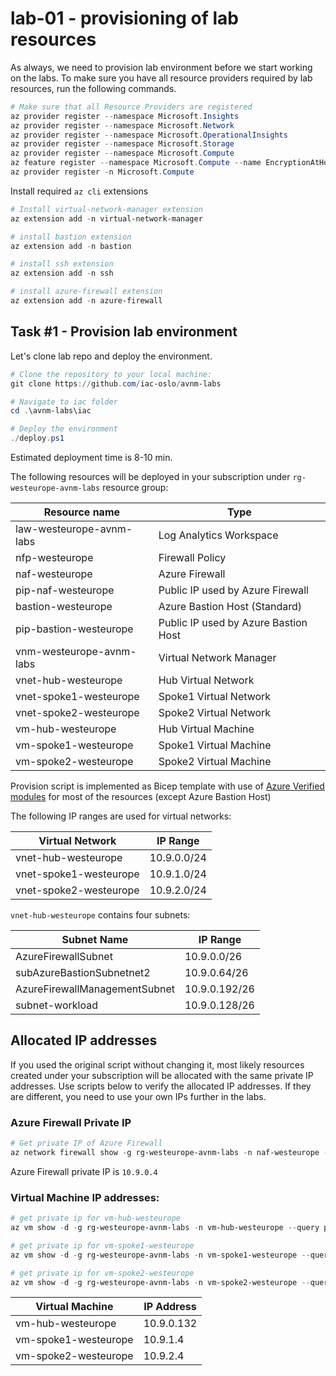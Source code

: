 # lab-01 - provisioning of lab resources

As always, we need to provision lab environment before we start working on the labs. To make sure you have all resource providers required by lab resources, run the following commands.  

```powershell
# Make sure that all Resource Providers are registered
az provider register --namespace Microsoft.Insights
az provider register --namespace Microsoft.Network
az provider register --namespace Microsoft.OperationalInsights
az provider register --namespace Microsoft.Storage
az provider register --namespace Microsoft.Compute
az feature register --namespace Microsoft.Compute --name EncryptionAtHost
az provider register -n Microsoft.Compute
```

Install required `az cli` extensions

```powershell
# Install virtual-network-manager extension
az extension add -n virtual-network-manager

# install bastion extension
az extension add -n bastion

# install ssh extension
az extension add -n ssh

# install azure-firewall extension
az extension add -n azure-firewall
```

## Task #1 - Provision lab environment

Let's clone lab repo and deploy the environment.  

```powershell
# Clone the repository to your local machine:
git clone https://github.com/iac-oslo/avnm-labs

# Navigate to iac folder
cd .\avnm-labs\iac

# Deploy the environment
./deploy.ps1
```

Estimated deployment time is 8-10 min. 

The following resources will be deployed in your subscription under `rg-westeurope-avnm-labs` resource group:

| Resource name | Type | 
|---------------|------|
| law-westeurope-avnm-labs | Log Analytics Workspace |
| nfp-westeurope | Firewall Policy |
| naf-westeurope | Azure Firewall |
| pip-naf-westeurope | Public IP used by Azure Firewall |
| bastion-westeurope | Azure Bastion Host (Standard)|
| pip-bastion-westeurope | Public IP used by Azure Bastion Host |
| vnm-westeurope-avnm-labs | Virtual Network Manager |
| vnet-hub-westeurope | Hub Virtual Network |
| vnet-spoke1-westeurope | Spoke1 Virtual Network |
| vnet-spoke2-westeurope | Spoke2 Virtual Network |
| vm-hub-westeurope | Hub Virtual Machine |
| vm-spoke1-westeurope | Spoke1 Virtual Machine |
| vm-spoke2-westeurope | Spoke2 Virtual Machine |

Provision script is implemented as Bicep template with use of [Azure Verified modules](https://azure.github.io/Azure-Verified-Modules/indexes/bicep/bicep-resource-modules/) for most of the resources (except Azure Bastion Host)

The following IP ranges are used for virtual networks:

| Virtual Network | IP Range |
|------------------|----------|
| vnet-hub-westeurope | 10.9.0.0/24 |
| vnet-spoke1-westeurope | 10.9.1.0/24 |
| vnet-spoke2-westeurope | 10.9.2.0/24 |


`vnet-hub-westeurope` contains four subnets:

| Subnet Name | IP Range |
|-------------|----------|
| AzureFirewallSubnet    | 10.9.0.0/26 |
| subAzureBastionSubnetnet2    | 10.9.0.64/26 |
| AzureFirewallManagementSubnet    | 10.9.0.192/26 |
| subnet-workload    | 10.9.0.128/26 |

## Allocated IP addresses

If you used the original script without changing it, most likely resources created under your subscription will be allocated with the same private IP addresses. Use scripts below to verify the allocated IP addresses. If they are different, you need to use your own IPs further in the labs.

### Azure Firewall Private IP

```powershell
# Get private IP of Azure Firewall
az network firewall show -g rg-westeurope-avnm-labs -n naf-westeurope --query ipConfigurations[0].privateIPAddress -o tsv
```

Azure Firewall private IP is `10.9.0.4`

### Virtual Machine IP addresses:

```powershell
# get private ip for vm-hub-westeurope
az vm show -d -g rg-westeurope-avnm-labs -n vm-hub-westeurope --query privateIps -o tsv

# get private ip for vm-spoke1-westeurope
az vm show -d -g rg-westeurope-avnm-labs -n vm-spoke1-westeurope --query privateIps -o tsv

# get private ip for vm-spoke2-westeurope
az vm show -d -g rg-westeurope-avnm-labs -n vm-spoke2-westeurope --query privateIps -o tsv

```

| Virtual Machine | IP Address |
|------------------|------------|
| vm-hub-westeurope | 10.9.0.132  |
| vm-spoke1-westeurope | 10.9.1.4  |
| vm-spoke2-westeurope | 10.9.2.4  |
